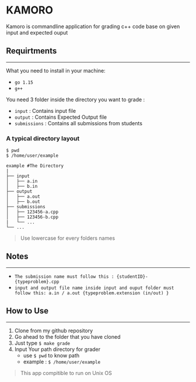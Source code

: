 # KAMORO
Kamoro is commandline application for grading c++ code base on given input and expected ouput 
## Requirtments
___
What you need to install in your machine:
 - `go 1.15`
 - `g++`

You need 3 folder inside the directory you want to grade : 
 - `input` : Contains input file
 - `output` : Contains Expected Output file
 - `submissions` : Contains all submissions from students
### A typical directory layout

    $ pwd
    $ /home/user/example

    example #The Directory
    |
    ├── input  
    │   ├── a.in
    │   ├── b.in          
    ├── output
    │   ├── a.out
    │   ├── b.out                
    ├── submissions                  
    │   ├── 123456-a.cpp
    │   ├── 123456-b.cpp
    |   └── ...          
    └── ...

> Use lowercase for every folders names 
## Notes
___
 - `The submission name must follow this : {studentID}-{typeproblem}.cpp`
 - `input and output file name inside input and ouput folder must follow this: a.in / a.out {typeproblem.extension (in/out) }`

## How to Use
___
 1. Clone from my github repository
 2. Go ahead to the folder that you have cloned
 3. Just type `$ make grade`
 4. Input Your path directory for grader 
    - use `$ pwd` to know path
    - example : `$ /home/user/example`
> This app compitible to run on Unix OS